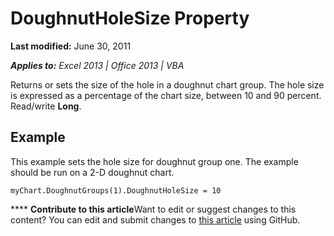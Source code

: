 
# DoughnutHoleSize Property

 **Last modified:** June 30, 2011

 _**Applies to:** Excel 2013 | Office 2013 | VBA_

Returns or sets the size of the hole in a doughnut chart group. The hole size is expressed as a percentage of the chart size, between 10 and 90 percent. Read/write  **Long**.


## Example

This example sets the hole size for doughnut group one. The example should be run on a 2-D doughnut chart.


```
myChart.DoughnutGroups(1).DoughnutHoleSize = 10
```


****   **Contribute to this article**Want to edit or suggest changes to this content? You can edit and submit changes to  [this article](https://github.com/jhershey00/VBA_Excel_Test/OpenXMLCon/articles/07e1e63b-8e31-92e5-18ab-c47104d093ac.md) using GitHub.

